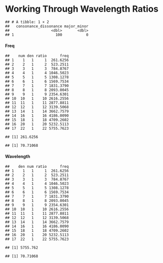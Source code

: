 Working Through Wavelength Ratios
================

    ## # A tibble: 1 × 2
    ##   consonance_dissonance major_minor
    ##                   <dbl>       <dbl>
    ## 1                   100           0

#### Freq

    ##    num den ratio      freq
    ## 1    1   1     1  261.6256
    ## 2    2   1     2  523.2511
    ## 3    3   1     3  784.8767
    ## 4    4   1     4 1046.5023
    ## 5    5   1     5 1308.1278
    ## 6    6   1     6 1569.7534
    ## 7    7   1     7 1831.3790
    ## 8    8   1     8 2093.0045
    ## 9    9   1     9 2354.6301
    ## 10  10   1    10 2616.2556
    ## 11  11   1    11 2877.8811
    ## 12  12   1    12 3139.5068
    ## 13  14   1    14 3662.7579
    ## 14  16   1    16 4186.0090
    ## 15  18   1    18 4709.2602
    ## 16  20   1    20 5232.5113
    ## 17  22   1    22 5755.7623

    ## [1] 261.6256

    ## [1] 70.71068

#### Wavelength

    ##    den num ratio      freq
    ## 1    1   1     1  261.6256
    ## 2    2   1     2  523.2511
    ## 3    3   1     3  784.8767
    ## 4    4   1     4 1046.5023
    ## 5    5   1     5 1308.1278
    ## 6    6   1     6 1569.7534
    ## 7    7   1     7 1831.3790
    ## 8    8   1     8 2093.0045
    ## 9    9   1     9 2354.6301
    ## 10  10   1    10 2616.2556
    ## 11  11   1    11 2877.8811
    ## 12  12   1    12 3139.5068
    ## 13  14   1    14 3662.7579
    ## 14  16   1    16 4186.0090
    ## 15  18   1    18 4709.2602
    ## 16  20   1    20 5232.5113
    ## 17  22   1    22 5755.7623

    ## [1] 5755.762

    ## [1] 70.71068
